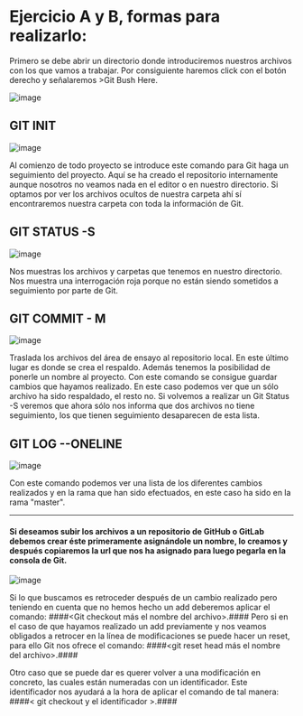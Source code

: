 # Ejercicio A y B, formas para realizarlo:

Primero se debe abrir un directorio donde introduciremos nuestros archivos con los que vamos a trabajar.
Por consiguiente haremos click con el botón derecho y señalaremos >Git Bush Here.

![image](https://user-images.githubusercontent.com/114742418/201344784-c2839340-a967-455c-bfb8-75ee6161c1c7.png)


## GIT INIT

![image](https://user-images.githubusercontent.com/114742418/201343859-a7728cfe-51b6-4988-a4e7-bfc86d06eed3.png)

Al comienzo de todo proyecto se introduce este comando para Git haga un seguimiento del proyecto.  Aquí se ha creado el repositorio internamente aunque nosotros no veamos nada en el editor o en nuestro directorio. Si optamos por ver los archivos ocultos de nuestra carpeta ahí sí encontraremos nuestra carpeta con toda la información de Git.

## GIT STATUS -S

![image](https://user-images.githubusercontent.com/114742418/201468833-7a68cd09-2c64-4373-b280-aafdbd784d68.png)

Nos muestras los archivos y carpetas que tenemos en nuestro directorio. Nos muestra una interrogación roja porque no están siendo sometidos a seguimiento por parte de Git.

## GIT COMMIT - M

![image](https://user-images.githubusercontent.com/114742418/201469112-1870c26a-1dc9-488d-8171-9f56b8487be6.png)

Traslada los archivos del área de ensayo al repositorio local. En este último lugar es donde se crea el respaldo. Además tenemos la posibilidad de ponerle un nombre al proyecto. Con este comando se consigue guardar cambios que hayamos realizado. En este caso podemos ver que un sólo archivo ha sido respaldado, el resto no. Si volvemos a realizar un Git Status -S veremos que ahora sólo nos informa que dos archivos no tiene seguimiento, los que tienen seguimiento desaparecen de esta lista.

## GIT LOG --ONELINE

![image](https://user-images.githubusercontent.com/114742418/201469548-bec10202-cbd7-4c64-a111-e6f1063fecb2.png)

Con este comando podemos ver una lista de los diferentes cambios realizados y en la rama que han sido efectuados, en este caso ha sido en la rama "master".

----------
#### Si deseamos subir los archivos a un repositorio de GitHub o GitLab debemos crear éste primeramente asignándole un nombre, lo creamos y después copiaremos la url que nos ha asignado para luego pegarla en la consola de Git.

![image](https://user-images.githubusercontent.com/114742418/201470621-4bda99f8-183b-4d42-9012-557c90f730da.png)

Si lo que buscamos es retroceder después de un cambio realizado pero teniendo en cuenta que no hemos hecho un add deberemos aplicar el comando:
####<Git checkout más el nombre del archivo>.####
Pero si en el caso de que hayamos realizado un add previamente y nos veamos obligados a retrocer en la línea de modificaciones se puede hacer un reset, para ello Git nos ofrece el comando: ####<git reset head más el nombre del archivo>.####

Otro caso que se puede dar es querer volver a una modificación en concreto, las cuales están numeradas con un identificador. Este identificador nos ayudará a la hora de aplicar el comando de tal manera: ####< git checkout y el identificador >.####





